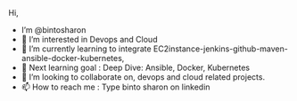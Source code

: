 Hi,
-  I’m @bintosharon
- 👀 I’m interested in Devops and Cloud
- 🌱 I’m currently learning to integrate EC2instance-jenkins-github-maven-ansible-docker-kubernetes, 
- 🎯 Next learning goal : Deep Dive: Ansible, Docker, Kubernetes
- 💞️ I’m looking to collaborate on, devops and cloud related projects.
- 📫 How to reach me : Type binto sharon on linkedin

<!---
bintosharon/bintosharon is a ✨ special ✨ repository because its `README.md` (this file) appears on your GitHub profile.
You can click the Preview link to take a look at your changes.
--->
